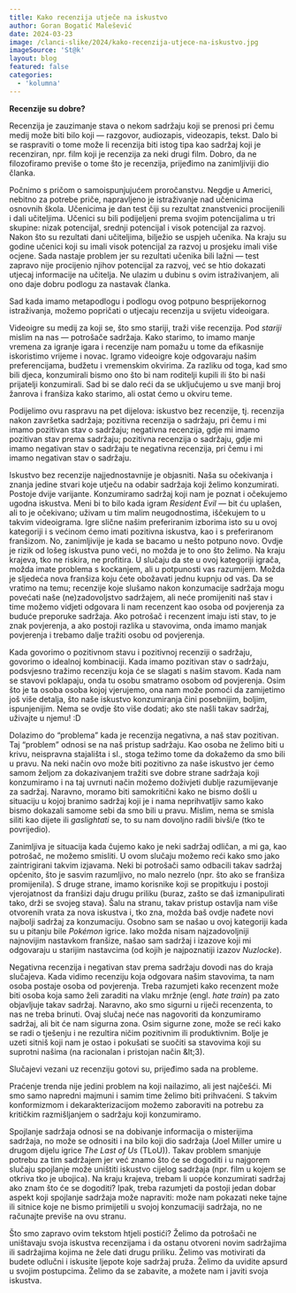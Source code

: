 ```yaml
---
title: Kako recenzija utječe na iskustvo
author: Goran Bogatić Malešević
date: 2024-03-23
image: /clanci-slike/2024/kako-recenzija-utjece-na-iskustvo.jpg
imageSource: 'St@k'
layout: blog
featured: false
categories:
  - 'kolumna'
---
```


**Recenzije su dobre?**

Recenzija je zauzimanje stava o nekom sadržaju koji se prenosi pri čemu medij može biti bilo koji &mdash; razgovor, audiozapis, videozapis, tekst. Dalo bi se raspraviti o tome može li recenzija biti istog tipa kao sadržaj koji je recenziran, npr. film koji je recenzija za neki drugi film. Dobro, da ne filozofiramo previše o tome što je recenzija, prijeđimo na zanimljiviji dio članka.

Počnimo s pričom o samoispunjujućem proročanstvu. Negdje u Americi, nebitno za potrebe priče, napravljeno je istraživanje nad učenicima osnovnih škola. Učenicima je dan test čiji su rezultat znanstvenici procijenili i dali učiteljima. Učenici su bili podijeljeni prema svojim potencijalima u tri skupine: nizak potencijal, srednji potencijal i visok potencijal za razvoj. Nakon što su rezultati dani učiteljima, bilježio se uspjeh učenika. Na kraju su godine učenici koji su imali visok potencijal za razvoj u prosjeku imali više ocjene. Sada nastaje problem jer su rezultati učenika bili lažni &mdash; test zapravo nije procijenio njihov potencijal za razvoj, već se htio dokazati utjecaj informacije na učitelja. Ne ulazim u dubinu s ovim istraživanjem, ali ono daje dobru podlogu za nastavak članka.

Sad kada imamo metapodlogu i podlogu ovog potpuno besprijekornog istraživanja, možemo popričati o utjecaju recenzija u svijetu videoigara.

Videoigre su medij za koji se, što smo stariji, traži više recenzija. Pod _stariji_ mislim na nas &mdash; potrošače sadržaja. Kako starimo, to imamo manje vremena za igranje igara i recenzije nam pomažu u tome da efikasnije iskoristimo vrijeme i novac. Igramo videoigre koje odgovaraju našim preferencijama, budžetu i vremenskim okvirima. Za razliku od toga, kad smo bili djeca, konzumirali bismo ono što bi nam roditelji kupili ili što bi naši prijatelji konzumirali. Sad bi se dalo reći da se uključujemo u sve manji broj žanrova i franšiza kako starimo, ali ostat ćemo u okviru teme.

Podijelimo ovu raspravu na pet dijelova: iskustvo bez recenzije, tj. recenzija nakon završetka sadržaja; pozitivna recenzija o sadržaju, pri čemu i mi imamo pozitivan stav o sadržaju; negativna recenzija, gdje mi imamo pozitivan stav prema sadržaju; pozitivna recenzija o sadržaju, gdje mi imamo negativan stav o sadržaju te negativna recenzija, pri čemu i mi imamo negativan stav o sadržaju.

Iskustvo bez recenzije najjednostavnije je objasniti. Naša su očekivanja i znanja jedine stvari koje utječu na odabir sadržaja koji želimo konzumirati. Postoje dvije varijante. Konzumiramo sadržaj koji nam je poznat i očekujemo ugodna iskustva. Meni bi to bilo kada igram _Resident Evil_ &mdash; bit ću uplašen, ali to je očekivano; uživam u tim malim neugodnostima, iščekujem to u takvim videoigrama. Igre slične našim preferiranim izborima isto su u ovoj kategoriji i s većinom ćemo imati pozitivna iskustva, kao i s preferiranom franšizom. No, zanimljivije je kada se bacamo u nešto potpuno novo. Ovdje je rizik od lošeg iskustva puno veći, no možda je to ono što želimo. Na kraju krajeva, tko ne riskira, ne profitira. U slučaju da ste u ovoj kategoriji igrača, možda imate problema s kockanjem, ali u potpunosti vas razumijem. Možda je sljedeća nova franšiza koju ćete obožavati jednu kupnju od vas. Da se vratimo na temu; recenzije koje slušamo nakon konzumacije sadržaja mogu povećati naše (ne)zadovoljstvo sadržajem, ali neće promijeniti naš stav i time možemo vidjeti odgovara li nam recenzent kao osoba od povjerenja za buduće preporuke sadržaja. Ako potrošač i recenzent imaju isti stav, to je znak povjerenja, a ako postoji razlika u stavovima, onda imamo manjak povjerenja i trebamo dalje tražiti osobu od povjerenja.

Kada govorimo o pozitivnom stavu i pozitivnoj recenziji o sadržaju, govorimo o idealnoj kombinaciji. Kada imamo pozitivan stav o sadržaju, podsvjesno tražimo recenziju koja će se slagati s našim stavom. Kada nam se stavovi poklapaju, onda tu osobu smatramo osobom od povjerenja. Osim što je ta osoba osoba kojoj vjerujemo, ona nam može pomoći da zamijetimo još više detalja, što naše iskustvo konzumiranja čini posebnijim, boljim, ispunjenijim. Nema se ovdje što više dodati; ako ste našli takav sadržaj, uživajte u njemu! :D

Dolazimo do <q>problema</q> kada je recenzija negativna, a naš stav pozitivan. Taj <q>problem</q> odnosi se na naš pristup sadržaju. Kao osoba ne želimo biti u krivu, neispravna stajališta i sl., stoga težimo tome da dokažemo da smo bili u pravu. Na neki način ovo može biti pozitivno za naše iskustvo jer ćemo samom željom za dokazivanjem tražiti sve dobre strane sadržaja koji konzumiramo i na taj uvrnuti način možemo doživjeti dublje razumijevanje za sadržaj. Naravno, moramo biti samokritični kako ne bismo došli u situaciju u kojoj branimo sadržaj koji je i nama neprihvatljiv samo kako bismo dokazali samome sebi da smo bili u pravu. Mislim, nema se smisla siliti kao dijete ili _gaslightati_ se, to su nam dovoljno radili bivši/e (tko te povrijedio).

Zanimljiva je situacija kada čujemo kako je neki sadržaj odličan, a mi ga, kao potrošač, ne možemo smisliti. U ovom slučaju možemo reći kako smo jako zaintrigirani takvim izjavama. Neki bi potrošači samo odbacili takav sadržaj općenito, što je sasvim razumljivo, no malo nezrelo (npr. što ako se franšiza promijenila). S druge strane, imamo korisnike koji se propitkuju i postoji vjerojatnost da franšizi daju drugu priliku (buraz, zašto se daš izmanipulirati tako, drži se svojeg stava). Šalu na stranu, takav pristup ostavlja nam više otvorenih vrata za nova iskustva i, tko zna, možda baš ovdje nađete novi najbolji sadržaj za konzumaciju. Osobno sam se našao u ovoj kategoriji kada su u pitanju bile _Pokémon_ igrice. Iako možda nisam najzadovoljniji najnovijim nastavkom franšize, našao sam sadržaj i izazove koji mi odgovaraju u starijim nastavcima (od kojih je najpoznatiji izazov _Nuzlocke_).

Negativna recenzija i negativan stav prema sadržaju dovodi nas do kraja slučajeva. Kada vidimo recenziju koja odgovara našim stavovima, ta nam osoba postaje osoba od povjerenja. Treba razumjeti kako recenzent može biti osoba koja samo želi zaraditi na vlaku mržnje (engl. _hate train_) pa zato objavljuje takav sadržaj. Naravno, ako smo sigurni u riječi recenzenta, to nas ne treba brinuti. Ovaj slučaj neće nas nagovoriti da konzumiramo sadržaj, ali bit će nam sigurna zona. Osim sigurne zone, može se reći kako se radi o tješenju i ne rezultira ničim pozitivnim ili produktivnim. Bolje je uzeti sitniš koji nam je ostao i pokušati se suočiti sa stavovima koji su suprotni našima (na racionalan i pristojan način &amp;lt;3).

Slučajevi vezani uz recenziju gotovi su, prijeđimo sada na probleme.

Praćenje trenda nije jedini problem na koji nailazimo, ali jest najčešći. Mi smo samo napredni majmuni i samim time želimo biti prihvaćeni. S takvim konformizmom i dekarakterizacijom možemo zaboraviti na potrebu za kritičkim razmišljanjem o sadržaju koji konzumiramo.

Spojlanje sadržaja odnosi se na dobivanje informacija o misterijima sadržaja, no može se odnositi i na bilo koji dio sadržaja (Joel Miller umire u drugom dijelu igrice _The Last of Us_ (TLoU)). Takav problem smanjuje potrebu za tim sadržajem jer već znamo što će se dogoditi i u najgorem slučaju spojlanje može uništiti iskustvo cijelog sadržaja (npr. film u kojem se otkriva tko je ubojica). Na kraju krajeva, trebam li uopće konzumirati sadržaj ako znam što će se dogoditi? Ipak, treba razumjeti da postoji jedan dobar aspekt koji spojlanje sadržaja može napraviti: može nam pokazati neke tajne ili sitnice koje ne bismo primijetili u svojoj konzumaciji sadržaja, no ne računajte previše na ovu stranu.

Što smo zapravo ovim tekstom htjeli postići? Želimo da potrošači ne uništavaju svoja iskustva recenzijama i da ostanu otvoreni novim sadržajima ili sadržajima kojima ne žele dati drugu priliku. Želimo vas motivirati da budete odlučni i iskusite ljepote koje sadržaj pruža. Želimo da uvidite apsurd u svojim postupcima. Želimo da se zabavite, a možete nam i javiti svoja iskustva.
